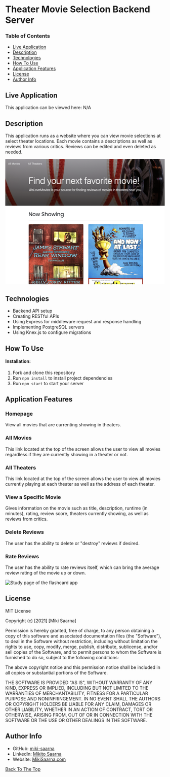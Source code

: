 
# Theater Movie Selection Backend Server

### Table of Contents

- [Live Application](#live-application)
- [Description](#description)
- [Technologies](#technologies)
- [How To Use](#how-to-use)
- [Application Features](#application-features)
- [License](#license)
- [Author Info](#author-info)

## Live Application

This application can be viewed here: N/A

## Description

This application runs as a website where you can view movie selections at select theater locations. Each movie contains a descriptions as well as reviews from various critics. Reviews can be edited and even deleted as needed.

![Homepage of the Theaters and Movies Selection Website](./src/images/home-page.png)

## Technologies

- Backend API setup
- Creating RESTful APIs
- Using Express for middleware request and response handling
- Implementing PostgreSQL servers
- Using Knex.js to configure migrations

## How To Use

#### Installation:

1. Fork and clone this repository
2. Run `npm install` to install project dependencies
3. Run `npm start` to start your server

## Application Features

### Homepage

View all movies that are currenting showing in theaters.

### All Movies

This link located at the top of the screen allows the user to view all movies regardless if they are currently showing in a theater or not.

### All Theaters

This link located at the top of the screen allows the user to view all movies currently playing at each theater as well as the address of each theater.

### View a Specific Movie

Gives information on the movie such as title, description, runtime (in minutes), rating, review score, theaters currently showing, as well as reviews from critics.

### Delete Reviews

The user has the ability to delete or "destroy" reviews if desired.

### Rate Reviews

The user has the ability to rate reviews itself, which can bring the average review rating of the movie up or down.

![Study page of the flashcard app](/images/study-page.png)

## License

MIT License

Copyright (c) [2021] [Miki Saarna]

Permission is hereby granted, free of charge, to any person obtaining a copy
of this software and associated documentation files (the "Software"), to deal
in the Software without restriction, including without limitation the rights
to use, copy, modify, merge, publish, distribute, sublicense, and/or sell
copies of the Software, and to permit persons to whom the Software is
furnished to do so, subject to the following conditions:

The above copyright notice and this permission notice shall be included in all
copies or substantial portions of the Software.

THE SOFTWARE IS PROVIDED "AS IS", WITHOUT WARRANTY OF ANY KIND, EXPRESS OR
IMPLIED, INCLUDING BUT NOT LIMITED TO THE WARRANTIES OF MERCHANTABILITY,
FITNESS FOR A PARTICULAR PURPOSE AND NONINFRINGEMENT. IN NO EVENT SHALL THE
AUTHORS OR COPYRIGHT HOLDERS BE LIABLE FOR ANY CLAIM, DAMAGES OR OTHER
LIABILITY, WHETHER IN AN ACTION OF CONTRACT, TORT OR OTHERWISE, ARISING FROM,
OUT OF OR IN CONNECTION WITH THE SOFTWARE OR THE USE OR OTHER DEALINGS IN THE
SOFTWARE.

## Author Info


- GitHub: [miki-saarna](https://github.com/miki-saarna)
- LinkedIn: [Mikito Saarna](https://www.linkedin.com/in/mikito-saarna/)
- Website: [MikiSaarna.com](https://MikiSaarna.com)

[Back To The Top](#theater-movie-selection-backend-server)